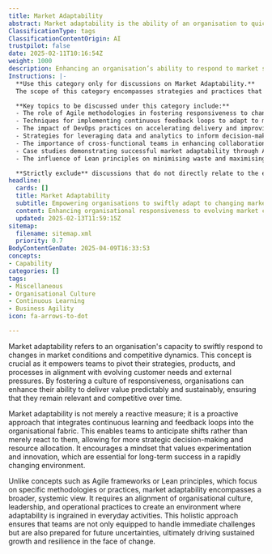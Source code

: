 ```yaml
---
title: Market Adaptability
abstract: Market adaptability is the ability of an organisation to quickly adjust to changes in market conditions and competitive landscapes. This concept is essential for enabling teams to realign their strategies, products, and processes in response to shifting customer needs and external pressures. By cultivating a culture of responsiveness, organisations can improve their capacity to deliver consistent and sustainable value, thereby maintaining relevance and competitiveness over time. Market adaptability is proactive rather than reactive, incorporating continuous learning and feedback mechanisms into the organisational structure, which allows teams to foresee changes and make informed decisions regarding resource allocation. This approach fosters a mindset that prioritises experimentation and innovation, critical for thriving in a fast-paced environment. Unlike specific methodologies such as Agile or Lean, market adaptability offers a comprehensive perspective that necessitates the alignment of organisational culture, leadership, and operational practices. This systemic view ensures that adaptability becomes a fundamental aspect of daily operations, equipping teams to tackle immediate challenges while preparing for future uncertainties, ultimately promoting sustained growth and resilience amidst change.
ClassificationType: tags
ClassificationContentOrigin: AI
trustpilot: false
date: 2025-02-11T10:16:54Z
weight: 1000
description: Enhancing an organisation’s ability to respond to market shifts and competitive pressures.
Instructions: |-
  **Use this category only for discussions on Market Adaptability.**  
  The scope of this category encompasses strategies and practices that enhance an organisation’s ability to swiftly respond to market shifts and competitive pressures. It focuses on the principles and methodologies that enable businesses to remain agile and resilient in a dynamic environment.

  **Key topics to be discussed under this category include:**
  - The role of Agile methodologies in fostering responsiveness to change.
  - Techniques for implementing continuous feedback loops to adapt to market demands.
  - The impact of DevOps practices on accelerating delivery and improving customer satisfaction.
  - Strategies for leveraging data and analytics to inform decision-making and market positioning.
  - The importance of cross-functional teams in enhancing collaboration and innovation.
  - Case studies demonstrating successful market adaptability through Agile and DevOps practices.
  - The influence of Lean principles on minimising waste and maximising value in response to market changes.

  **Strictly exclude** discussions that do not directly relate to the enhancement of market adaptability, such as general business management practices that lack a focus on Agile, DevOps, or Lean methodologies, or any misinterpretations of the core principles of these frameworks.
headline:
  cards: []
  title: Market Adaptability
  subtitle: Empowering organisations to swiftly adapt to changing markets and competitive dynamics through strategic insights and responsive practices.
  content: Enhancing organisational responsiveness to evolving market conditions and competitive challenges through strategic insights and adaptive practices. Posts should explore frameworks for continuous improvement, decision-making under uncertainty, and the integration of feedback loops to foster innovation and resilience in dynamic environments.
  updated: 2025-02-13T11:59:15Z
sitemap:
  filename: sitemap.xml
  priority: 0.7
BodyContentGenDate: 2025-04-09T16:33:53
concepts:
- Capability
categories: []
tags:
- Miscellaneous
- Organisational Culture
- Continuous Learning
- Business Agility
icon: fa-arrows-to-dot

---
```

Market adaptability refers to an organisation's capacity to swiftly respond to changes in market conditions and competitive dynamics. This concept is crucial as it empowers teams to pivot their strategies, products, and processes in alignment with evolving customer needs and external pressures. By fostering a culture of responsiveness, organisations can enhance their ability to deliver value predictably and sustainably, ensuring that they remain relevant and competitive over time.

Market adaptability is not merely a reactive measure; it is a proactive approach that integrates continuous learning and feedback loops into the organisational fabric. This enables teams to anticipate shifts rather than merely react to them, allowing for more strategic decision-making and resource allocation. It encourages a mindset that values experimentation and innovation, which are essential for long-term success in a rapidly changing environment.

Unlike concepts such as Agile frameworks or Lean principles, which focus on specific methodologies or practices, market adaptability encompasses a broader, systemic view. It requires an alignment of organisational culture, leadership, and operational practices to create an environment where adaptability is ingrained in everyday activities. This holistic approach ensures that teams are not only equipped to handle immediate challenges but are also prepared for future uncertainties, ultimately driving sustained growth and resilience in the face of change.
